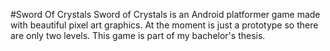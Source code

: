 #Sword Of Crystals
Sword of Crystals is an Android platformer game made with beautiful pixel art graphics. At the moment is just a prototype so there are only two levels. This game is part of my bachelor's thesis.
